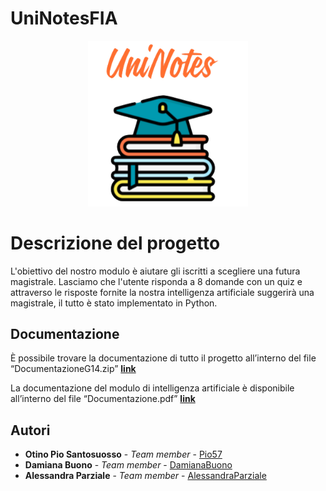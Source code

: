 # UniNotesFIA
<p align = "center">
  <img src = "https://github.com/AlessandraParziale/UniNotesFIA/blob/master/src/main/webapp/img/logo.png" width = "256" heigth = "256">
</p>

# Descrizione del progetto

L'obiettivo del nostro modulo è aiutare gli iscritti a scegliere una futura magistrale. 
Lasciamo che l'utente risponda a 8 domande con un quiz e attraverso le risposte fornite la nostra intelligenza artificiale suggerirà una magistrale, il tutto è stato implementato in Python.



## Documentazione

È possibile trovare la documentazione di tutto il progetto all’interno del file “DocumentazioneG14.zip” 
<a href="https://github.com/AlessandraParziale/UniNotesFIA/blob/master/DocumentazioneG14.zip"><b>link</b></a>

La documentazione del modulo di intelligenza artificiale è disponibile all’interno del file “Documentazione.pdf”
<a href="https://github.com/AlessandraParziale/UniNotesFIA/blob/master/Documentazione.pdf"><b>link</b></a>

## Autori

* **Otino Pio Santosuosso**      - *Team member*   - [Pio57](https://github.com/Pio57)
* **Damiana Buono**       - *Team member*         - [DamianaBuono](https://github.com/DamianaBuono)
* **Alessandra Parziale**    - *Team member*         - [AlessandraParziale](https://github.com/AlessandraParziale)
